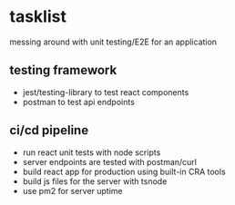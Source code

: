 # tasklist

messing around with unit testing/E2E for an application

testing framework
---
- jest/testing-library to test react components
- postman to test api endpoints

ci/cd pipeline
---
- run react unit tests with node scripts
- server endpoints are tested with postman/curl
- build react app for production using built-in CRA tools
- build js files for the server with tsnode
- use pm2 for server uptime
